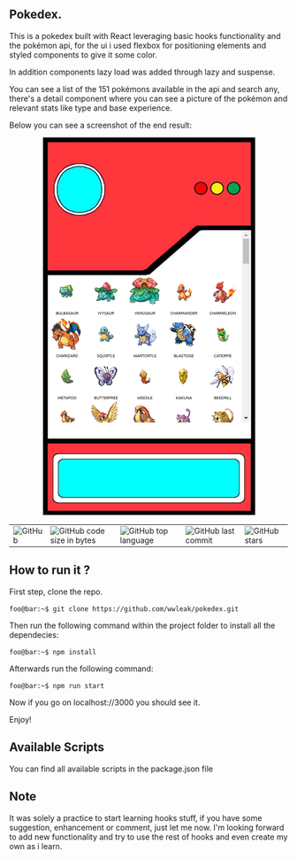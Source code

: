 ## Pokedex.

This is a pokedex built with React leveraging basic hooks functionality and the pokémon api,
for the ui i used flexbox for positioning elements and styled components to give it some 
color.

In addition components lazy load was added through lazy and suspense.

You can see a list of the 151 pokémons available in the api and search any, there's a detail
component where you can see a picture of the pokémon and relevant stats like type and base
experience.

Below you can see a screenshot of the end result:

<p align="center">
  <img src="pokedex.png" />
</p>

<table border="0" cellspacing="0" cellpadding="0" style="border-collapse: collapse; border: none;">
  <tr>
    <td><img alt="GitHub" src="https://img.shields.io/github/license/wwleak/pokedex?style=for-the-badge"></td>
    <td><img alt="GitHub code size in bytes" src="https://img.shields.io/github/languages/code-size/wwleak/pokedex?style=for-the-badge"></td>
    <td><img alt="GitHub top language" src="https://img.shields.io/github/languages/top/wwleak/pokedex?style=for-the-badge"></td>
    <td><img alt="GitHub last commit" src="https://img.shields.io/github/last-commit/wwleak/pokedex?style=for-the-badge"></td>
    <td><img alt="GitHub stars" src="https://img.shields.io/github/stars/wwleak/pokedex?style=for-the-badge"></td>
  </tr>
</table>

## How to run it ?

First step, clone the repo.

```console
foo@bar:~$ git clone https://github.com/wwleak/pokedex.git
```

Then run the following command within the project folder to install all the dependecies:

```console
foo@bar:~$ npm install
```

Afterwards run the following command:

```console
foo@bar:~$ npm run start
```

Now if you go on localhost://3000 you should see it.

Enjoy!

## Available Scripts

You can find all available scripts in the package.json file

## Note

It was solely a practice to start learning hooks stuff, if you have some suggestion, enhancement or 
comment, just let me now. I'm looking forward to add new functionality and try to use the rest of hooks and even create my own 
as i learn.


